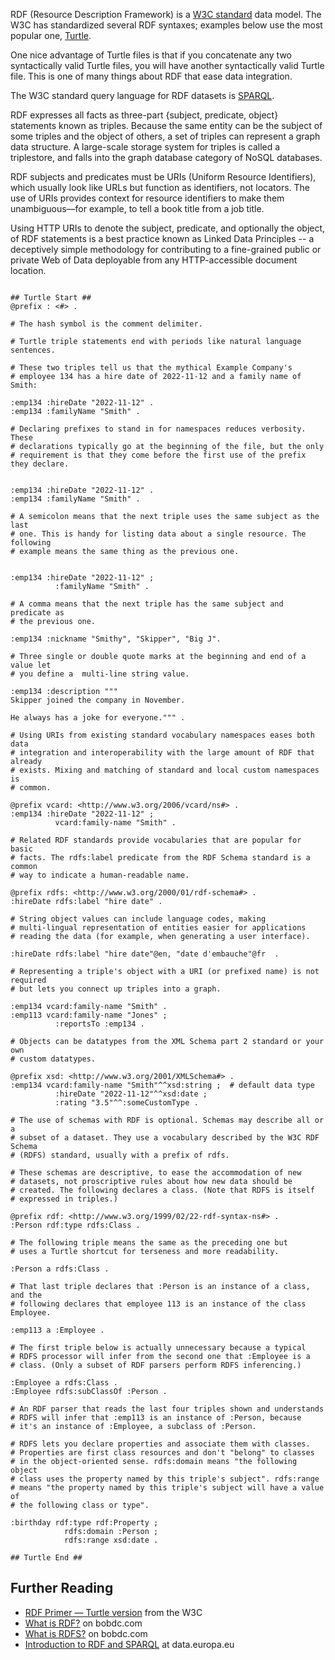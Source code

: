 RDF (Resource Description Framework) is a [W3C
standard](https://www.w3.org/TR/2014/REC-rdf11-concepts-20140225/) data
model. The W3C has standardized several RDF syntaxes; examples below use the
most popular one, [Turtle](https://www.w3.org/TR/turtle/).

One nice advantage of Turtle files is that if you concatenate any two
syntactically valid Turtle files, you will have another syntactically valid
Turtle file. This is one of many things about RDF that ease data integration.

The W3C standard query language for RDF datasets is
[SPARQL](https://www.w3.org/TR/sparql11-query/).

RDF expresses all facts as three-part {subject, predicate, object} statements
known as triples. Because the same entity can be the subject of some triples
and the object of others, a set of triples can represent a graph data
structure. A large-scale storage system for triples is called a triplestore,
and falls into the graph database category of NoSQL databases.

RDF subjects and predicates must be URIs (Uniform Resource Identifiers), which
usually look like URLs but function as identifiers, not locators. The use of
URIs provides context for resource identifiers to make them unambiguous—for
example, to tell a book title from a job title.

Using HTTP URIs to denote the subject, predicate, and optionally the object, of RDF
statements is a best practice known as Linked Data Principles -- a deceptively 
simple methodology for contributing to a fine-grained public or private Web of Data 
deployable from any HTTP-accessible document location.  

```turtle

## Turtle Start ##
@prefix : <#> . 

# The hash symbol is the comment delimiter. 

# Turtle triple statements end with periods like natural language sentences.

# These two triples tell us that the mythical Example Company's
# employee 134 has a hire date of 2022-11-12 and a family name of Smith:

:emp134 :hireDate "2022-11-12" .
:emp134 :familyName "Smith" .

# Declaring prefixes to stand in for namespaces reduces verbosity. These
# declarations typically go at the beginning of the file, but the only
# requirement is that they come before the first use of the prefix they declare.


:emp134 :hireDate "2022-11-12" .
:emp134 :familyName "Smith" .

# A semicolon means that the next triple uses the same subject as the last
# one. This is handy for listing data about a single resource. The following
# example means the same thing as the previous one.


:emp134 :hireDate "2022-11-12" ;
          :familyName "Smith" .

# A comma means that the next triple has the same subject and predicate as
# the previous one.

:emp134 :nickname "Smithy", "Skipper", "Big J". 

# Three single or double quote marks at the beginning and end of a value let
# you define a  multi-line string value.

:emp134 :description """
Skipper joined the company in November. 

He always has a joke for everyone.""" . 

# Using URIs from existing standard vocabulary namespaces eases both data
# integration and interoperability with the large amount of RDF that already
# exists. Mixing and matching of standard and local custom namespaces is
# common.

@prefix vcard: <http://www.w3.org/2006/vcard/ns#> .
:emp134 :hireDate "2022-11-12" ;
          vcard:family-name "Smith" .

# Related RDF standards provide vocabularies that are popular for basic
# facts. The rdfs:label predicate from the RDF Schema standard is a common 
# way to indicate a human-readable name.

@prefix rdfs: <http://www.w3.org/2000/01/rdf-schema#> .
:hireDate rdfs:label "hire date" . 

# String object values can include language codes, making
# multi-lingual representation of entities easier for applications
# reading the data (for example, when generating a user interface).

:hireDate rdfs:label "hire date"@en, "date d'embauche"@fr  . 

# Representing a triple's object with a URI (or prefixed name) is not required
# but lets you connect up triples into a graph.

:emp134 vcard:family-name "Smith" .
:emp113 vcard:family-name "Jones" ;
          :reportsTo :emp134 . 

# Objects can be datatypes from the XML Schema part 2 standard or your own
# custom datatypes.

@prefix xsd: <http://www.w3.org/2001/XMLSchema#> .
:emp134 vcard:family-name "Smith"^^xsd:string ;  # default data type
          :hireDate "2022-11-12"^^xsd:date ;
          :rating "3.5"^^:someCustomType . 

# The use of schemas with RDF is optional. Schemas may describe all or a
# subset of a dataset. They use a vocabulary described by the W3C RDF Schema
# (RDFS) standard, usually with a prefix of rdfs.

# These schemas are descriptive, to ease the accommodation of new
# datasets, not proscriptive rules about how new data should be 
# created. The following declares a class. (Note that RDFS is itself 
# expressed in triples.)

@prefix rdf: <http://www.w3.org/1999/02/22-rdf-syntax-ns#> . 
:Person rdf:type rdfs:Class .

# The following triple means the same as the preceding one but 
# uses a Turtle shortcut for terseness and more readability.

:Person a rdfs:Class .

# That last triple declares that :Person is an instance of a class, and the
# following declares that employee 113 is an instance of the class Employee.

:emp113 a :Employee . 

# The first triple below is actually unnecessary because a typical
# RDFS processor will infer from the second one that :Employee is a
# class. (Only a subset of RDF parsers perform RDFS inferencing.)

:Employee a rdfs:Class .
:Employee rdfs:subClassOf :Person .

# An RDF parser that reads the last four triples shown and understands
# RDFS will infer that :emp113 is an instance of :Person, because
# it's an instance of :Employee, a subclass of :Person.

# RDFS lets you declare properties and associate them with classes. 
# Properties are first class resources and don't "belong" to classes 
# in the object-oriented sense. rdfs:domain means "the following object 
# class uses the property named by this triple's subject". rdfs:range 
# means "the property named by this triple's subject will have a value of 
# the following class or type". 

:birthday rdf:type rdf:Property ; 
            rdfs:domain :Person ;
            rdfs:range xsd:date .

## Turtle End ##
```

## Further Reading

* [RDF Primer — Turtle version](https://www.w3.org/2007/02/turtle/primer/) from the W3C
* [What is RDF?](https://www.bobdc.com/blog/whatisrdf/) on bobdc.com
* [What is RDFS?](https://www.bobdc.com/blog/whatisrdfs/) on bobdc.com 
* [Introduction to RDF and SPARQL](https://data.europa.eu/sites/default/files/d2.1.2_training_module_1.3_introduction_to_rdf_sparql_en_edp.pdf) at data.europa.eu





